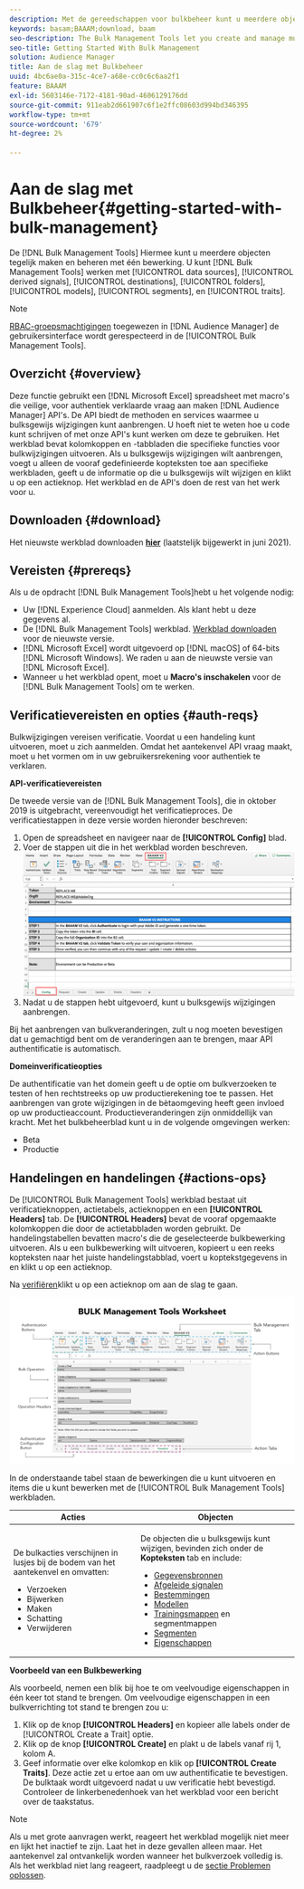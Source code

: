 ```yaml
---
description: Met de gereedschappen voor bulkbeheer kunt u meerdere objecten tegelijk maken en beheren met één bewerking. U kunt Bulk de Hulpmiddelen van het Beheer gebruiken om met gegevensbronnen, afgeleide signalen, bestemmingen, omslagen, segmenten, en trekken te werken.
keywords: basam;BAAAM;download, baam
seo-description: The Bulk Management Tools let you create and manage multiple objects at once with single operation. You can use Bulk Management Tools to work with data sources, derived signals, destinations, folders, segments, and traits.
seo-title: Getting Started With Bulk Management
solution: Audience Manager
title: Aan de slag met Bulkbeheer
uuid: 4bc6ae0a-315c-4ce7-a68e-cc0c6c6aa2f1
feature: BAAAM
exl-id: 5603146e-7172-4181-90ad-4606129176dd
source-git-commit: 911eab2d661907c6f1e2ffc08603d994bd346395
workflow-type: tm+mt
source-wordcount: '679'
ht-degree: 2%

---
```


# Aan de slag met Bulkbeheer{#getting-started-with-bulk-management}

De [!DNL Bulk Management Tools] Hiermee kunt u meerdere objecten tegelijk maken en beheren met één bewerking. U kunt [!DNL Bulk Management Tools] werken met [!UICONTROL data sources], [!UICONTROL derived signals], [!UICONTROL destinations], [!UICONTROL folders], [!UICONTROL models], [!UICONTROL segments], en [!UICONTROL traits].

<!-- 

c_bulk_start.xml

 -->

>[!NOTE]
>
>[RBAC-groepsmachtigingen](../../features/administration/administration-overview.md) toegewezen in [!DNL Audience Manager] de gebruikersinterface wordt gerespecteerd in de [!UICONTROL Bulk Management Tools].

## Overzicht {#overview}

Deze functie gebruikt een [!DNL Microsoft Excel] spreadsheet met macro&#39;s die veilige, voor authentiek verklaarde vraag aan maken [!DNL Audience Manager] API&#39;s. De API biedt de methoden en services waarmee u bulksgewijs wijzigingen kunt aanbrengen. U hoeft niet te weten hoe u code kunt schrijven of met onze API&#39;s kunt werken om deze te gebruiken. Het werkblad bevat kolomkoppen en -tabbladen die specifieke functies voor bulkwijzigingen uitvoeren. Als u bulksgewijs wijzigingen wilt aanbrengen, voegt u alleen de vooraf gedefinieerde kopteksten toe aan specifieke werkbladen, geeft u de informatie op die u bulksgewijs wilt wijzigen en klikt u op een actieknop. Het werkblad en de API&#39;s doen de rest van het werk voor u.

## Downloaden {#download}

Het nieuwste werkblad downloaden **[hier](assets/BAAAM_V2_20210609.xlsm)** (laatstelijk bijgewerkt in juni 2021).

## Vereisten {#prereqs}

Als u de opdracht [!DNL Bulk Management Tools]hebt u het volgende nodig:

* Uw [!DNL Experience Cloud] aanmelden. Als klant hebt u deze gegevens al.
* De [!DNL Bulk Management Tools] werkblad. [Werkblad downloaden](assets/BAAAM_V2_20200502.xlsm) voor de nieuwste versie.
* [!DNL Microsoft Excel] wordt uitgevoerd op [!DNL macOS] of 64-bits [!DNL Microsoft Windows]. We raden u aan de nieuwste versie van [!DNL Microsoft Excel].
* Wanneer u het werkblad opent, moet u **Macro&#39;s inschakelen** voor de [!DNL Bulk Management Tools] om te werken.

## Verificatievereisten en opties {#auth-reqs}

Bulkwijzigingen vereisen verificatie. Voordat u een handeling kunt uitvoeren, moet u zich aanmelden. Omdat het aantekenvel API vraag maakt, moet u het vormen om in uw gebruikersrekening voor authentiek te verklaren.

**API-verificatievereisten**

De tweede versie van de [!DNL Bulk Management Tools], die in oktober 2019 is uitgebracht, vereenvoudigt het verificatieproces. De verificatiestappen in deze versie worden hieronder beschreven:

1. Open de spreadsheet en navigeer naar de **[!UICONTROL Config]** blad.
2. Voer de stappen uit die in het werkblad worden beschreven.
   ![](assets/baaam-authentication.png)
3. Nadat u de stappen hebt uitgevoerd, kunt u bulksgewijs wijzigingen aanbrengen.

Bij het aanbrengen van bulkveranderingen, zult u nog moeten bevestigen dat u gemachtigd bent om de veranderingen aan te brengen, maar API authentificatie is automatisch.

**Domeinverificatieopties**

De authentificatie van het domein geeft u de optie om bulkverzoeken te testen of hen rechtstreeks op uw productierekening toe te passen. Het aanbrengen van grote wijzigingen in de bètaomgeving heeft geen invloed op uw productieaccount. Productieveranderingen zijn onmiddellijk van kracht. Met het bulkbeheerblad kunt u in de volgende omgevingen werken:

* Beta
* Productie

## Handelingen en handelingen {#actions-ops}

De [!UICONTROL Bulk Management Tools] werkblad bestaat uit verificatieknoppen, actietabels, actieknoppen en een **[!UICONTROL Headers]** tab. De **[!UICONTROL Headers]** bevat de vooraf opgemaakte kolomkoppen die door de actietabbladen worden gebruikt. De handelingstabellen bevatten macro&#39;s die de geselecteerde bulkbewerking uitvoeren. Als u een bulkbewerking wilt uitvoeren, kopieert u een reeks kopteksten naar het juiste handelingstabblad, voert u koptekstgegevens in en klikt u op een actieknop.

Na [verifiëren](#auth-reqs)klikt u op een actieknop om aan de slag te gaan.

![](assets/baaam-worksheet.png)

In de onderstaande tabel staan de bewerkingen die u kunt uitvoeren en items die u kunt bewerken met de [!UICONTROL Bulk Management Tools] werkbladen.

<table id="table_B9B3E09B692E42BAA52FB32C18B00709"> 
 <thead> 
  <tr> 
   <th colname="col1" class="entry"> Acties </th> 
   <th colname="col2" class="entry"> Objecten </th> 
  </tr> 
 </thead>
 <tbody> 
  <tr> 
   <td colname="col1"> <p>De bulkacties verschijnen in lusjes bij de bodem van het aantekenvel en omvatten: </p> <p> 
     <ul id="ul_49F46B9E00C045D29E40258EB7BDCFBB"> 
      <li id="li_193C41EA19EF4D738FBA037D2BF9B05C">Verzoeken </li> 
      <li id="li_5BE2E13D839F4958AAA5C01B7EFC5096">Bijwerken </li> 
      <li id="li_4CCCC739795945DF8C89787F9A67EB88">Maken </li> 
      <li id="li_C7D36D2BDF0448CEAF3A5EABE41038E8">Schatting </li> 
      <li id="li_07A3E94326124A3092362D9896EB7732">Verwijderen </li> 
     </ul> </p> </td> 
   <td colname="col2"> <p>De objecten die u bulksgewijs kunt wijzigen, bevinden zich onder de <b><span class="uicontrol"> Kopteksten</span></b> tab en include: </p> <p> 
     <ul id="ul_A7A96F2B1B63430B9A1E1184AC5FA8F2"> 
      <li id="li_E3D9E2E190B04BE685337AC6140C371C"> <a href="../../features/datasources-list-and-settings.md#data-sources-list-and-settings"> Gegevensbronnen</a> </li> 
      <li id="li_B645385E40684FA28770913EAF18CB2C"> <a href="../../features/derived-signals.md"> Afgeleide signalen</a> </li> 
      <li id="li_9059F8C4A41A410899BDEFC76D3F5949"> <a href="../../features/destinations/destinations.md">Bestemmingen </a> </li> 
      <li> <a href="../../features/algorithmic-models/understanding-models.md"> Modellen</a> </li> 
      <li id="li_BB5A445150754E53AA38C78461326932"> <a href="../../features/traits/trait-storage.md#trait-storage"> Trainingsmappen</a> en segmentmappen </li> 
      <li id="li_7A27DBF64E0945CF8AE8C96E8C6EDA09"> <a href="../../features/segments/segments-purpose.md">Segmenten </a> </li> 
      <li id="li_A4640A34930040DEA8555EAF0AE2A702"> <a href="../../features/traits/trait-details-page.md">Eigenschappen </a> </li> 
     </ul> </p> </td> 
  </tr> 
 </tbody> 
</table>

**Voorbeeld van een Bulkbewerking**

Als voorbeeld, nemen een blik bij hoe te om veelvoudige eigenschappen in één keer tot stand te brengen. Om veelvoudige eigenschappen in een bulkverrichting tot stand te brengen zou u:

1. Klik op de knop **[!UICONTROL Headers]** en kopieer alle labels onder de [!UICONTROL Create a Trait] optie.
2. Klik op de knop **[!UICONTROL Create]** en plakt u de labels vanaf rij 1, kolom A.
3. Geef informatie over elke kolomkop en klik op **[!UICONTROL Create Traits]**. Deze actie zet u ertoe aan om uw authentificatie te bevestigen. De bulktaak wordt uitgevoerd nadat u uw verificatie hebt bevestigd. Controleer de linkerbenedenhoek van het werkblad voor een bericht over de taakstatus.


>[!NOTE]
>
>Als u met grote aanvragen werkt, reageert het werkblad mogelijk niet meer en lijkt het inactief te zijn. Laat het in deze gevallen alleen maar. Het aantekenvel zal ontvankelijk worden wanneer het bulkverzoek volledig is. Als het werkblad niet lang reageert, raadpleegt u de [sectie Problemen oplossen](../../reference/bulk-management-tools/bulk-troubleshooting.md).
